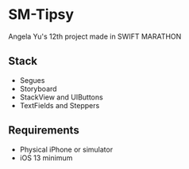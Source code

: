 # SM-Tipsy
Angela Yu's 12th project made in SWIFT MARATHON

## Stack
- Segues
- Storyboard
- StackView and UIButtons
- TextFields and Steppers

## Requirements
- Physical iPhone or simulator
- iOS 13 minimum

